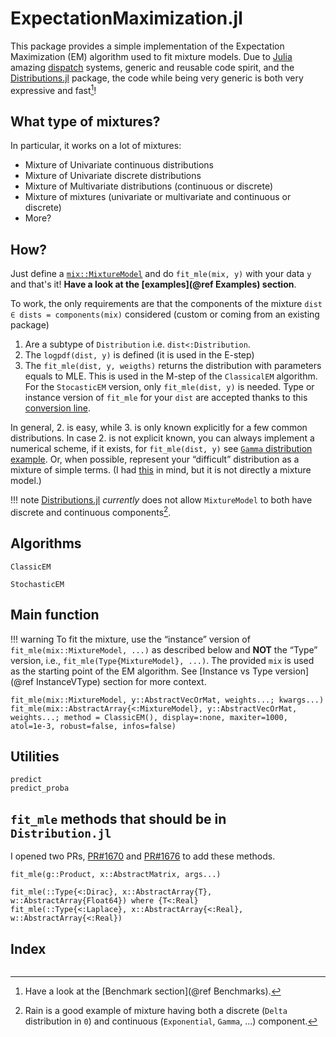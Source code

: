 # ExpectationMaximization.jl

This package provides a simple implementation of the Expectation Maximization (EM) algorithm used to fit mixture models.
Due to [Julia](https://julialang.org/) amazing [dispatch](https://www.youtube.com/watch?v=kc9HwsxE1OY) systems, generic and reusable code spirit, and the [Distributions.jl](https://juliastats.org/Distributions.jl/stable/) package, the code while being very generic is both very expressive and fast[^1]!

## What type of mixtures?

In particular, it works on a lot of mixtures:

- Mixture of Univariate continuous distributions
- Mixture of Univariate discrete distributions
- Mixture of Multivariate distributions (continuous or discrete)
- Mixture of mixtures (univariate or multivariate and continuous or discrete)
- More?

## How?

Just define a [`mix::MixtureModel`](https://juliastats.org/Distributions.jl/stable/mixture/) and do `fit_mle(mix, y)` with your data `y` and that's it!
**Have a look at the [examples](@ref Examples) section**.

To work, the only requirements are that the components of the mixture `dist ∈ dists = components(mix)` considered (custom or coming from an existing package)

1. Are a subtype of `Distribution` i.e. `dist<:Distribution`.
2. The `logpdf(dist, y)` is defined (it is used in the E-step)
3. The `fit_mle(dist, y, weigths)` returns the distribution with parameters equals to MLE. This is used in the M-step of the `ClassicalEM` algorithm. For the `StocasticEM` version, only `fit_mle(dist, y)` is needed. Type or instance version of `fit_mle` for your `dist` are accepted thanks to this [conversion line](https://github.com/dmetivie/ExpectationMaximization.jl/blob/60e833236a122cb5ef58150b1a445e2941ace5d1/src/that_should_be_in_Distributions.jl#L16).

In general, 2. is easy, while 3. is only known explicitly for a few common distributions.
In case 2. is not explicit known, you can always implement a numerical scheme, if it exists, for `fit_mle(dist, y)` see [`Gamma` distribution example](https://github.com/JuliaStats/Distributions.jl/blob/34a05d8a1671052624e7fa246b58484acc32cfe5/src/univariate/continuous/gamma.jl#L171).
Or, when possible, represent your “difficult” distribution as a mixture of simple terms.
(I had [this](https://stats.stackexchange.com/questions/63647/estimating-parameters-of-students-t-distribution) in mind, but it is not directly a mixture model.)

!!! note
    [Distributions.jl](https://juliastats.org/Distributions.jl/stable/) *currently* does not allow `MixtureModel` to both have discrete and continuous components[^2].

[^1]: Have a look at the [Benchmark section](@ref Benchmarks).
[^2]: Rain is a good example of mixture having both a discrete (`Delta` distribution in `0`) and continuous (`Exponential`, `Gamma`, ...) component.

## Algorithms

```@docs
ClassicEM
```

```@docs
StochasticEM
```

## Main function

!!! warning
    To fit the mixture, use the “instance” version of `fit_mle(mix::MixtureModel, ...)` as described below and **NOT** the “Type” version, i.e., `fit_mle(Type{MixtureModel}, ...)`.
    The provided `mix` is used as the starting point of the EM algorithm.
    See [Instance vs Type version](@ref InstanceVType) section for more context.

```@docs
fit_mle(mix::MixtureModel, y::AbstractVecOrMat, weights...; kwargs...)
fit_mle(mix::AbstractArray{<:MixtureModel}, y::AbstractVecOrMat, weights...; method = ClassicEM(), display=:none, maxiter=1000, atol=1e-3, robust=false, infos=false)
```

## Utilities

```@docs
predict
predict_proba
```

## `fit_mle` methods that should be in `Distribution.jl`

I opened two PRs, [PR#1670](https://github.com/JuliaStats/Distributions.jl/pull/1670) and [PR#1676](https://github.com/JuliaStats/Distributions.jl/pull/1676) to add these methods.

```@docs
fit_mle(g::Product, x::AbstractMatrix, args...)
```

```@docs
fit_mle(::Type{<:Dirac}, x::AbstractArray{T}, w::AbstractArray{Float64}) where {T<:Real}
fit_mle(::Type{<:Laplace}, x::AbstractArray{<:Real}, w::AbstractArray{<:Real})
```

## Index

```@index
```

